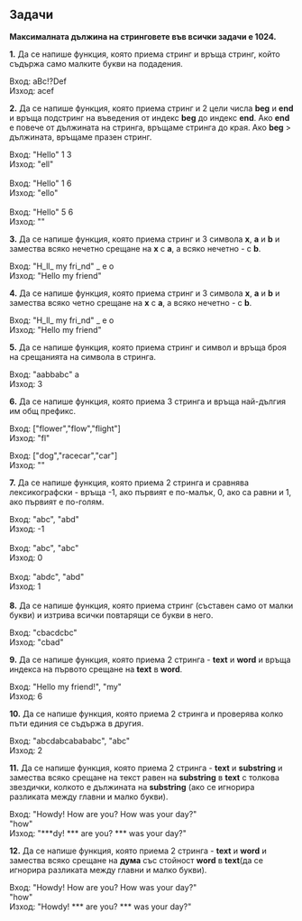 
## Задачи

**Максималната дължина на стринговете във всички задачи е 1024.**

**1.** Да се напише функция, която приема стринг и връща стринг, който съдържа само малките букви на подадения. <br />

Вход: aBc!?Def<br />
Изход: acef<br />

**2.** Да се напише функция, която приема стринг и 2 цели числа **beg** и **end** и връща подстринг на въведения от индекс **beg** до индекс **end**. Ако **end** е повече от дължината на стринга, връщаме стринга до края. Ако **beg** > дължината, връщаме празен стринг.<br />

Вход: "Hello" 1 3<br />
Изход: "ell"<br />
<br />
Вход: "Hello" 1 6<br />
Изход: "ello"<br />
<br />
Вход: "Hello" 5 6 <br />
Изход: ""<br />

**3.** Да се напише функция, която приема стринг и 3 символа **x**, **a** и **b** и замества всяко нечетно срещане на **x** с **a**, а всяко нечетно - с **b**.<br />

Вход: "H_ll_ my fri_nd" _ e o<br />
Изход: "Hello my friend"<br />

**4.** Да се напише функция, която приема стринг и 3 символа **x**, **a** и **b** и замества всяко четно срещане на **x** с **a**, а всяко нечетно - с **b**.<br />

Вход: "H_ll_ my fri_nd" _ e o<br />
Изход: "Hello my friend"<br />

**5.** Да се напише функция, която приема стринг и символ и връща броя на срещанията на символа в стринга.<br />

Вход: "aabbabc" a<br />
Изход: 3<br />

**6.**  Да се напише функция, която приема 3 стринга и връща най-дългия им общ префикс.<br />

Вход: ["flower","flow","flight"]<br />
Изход: "fl"<br />

Вход: ["dog","racecar","car"]<br />
Изход: ""<br />

**7.** Да се напише функция, която приема 2 стринга и сравнява лексикографски - връща -1, ако първият е по-малък, 0, ако са равни и 1, ако първият е по-голям.<br />

Вход: "abc", "abd"<br />
Изход: -1<br />
<br />
Вход: "abc", "abc"<br />
Изход: 0<br />
<br />
Вход: "abdc", "abd"<br />
Изход: 1<br />
<br />
**8.** Да се напише функция, която приема стринг (съставен само от малки букви) и изтрива всички повтарящи се букви в него.<br />

Вход: "cbacdcbc"<br />
Изход: "cbad"<br />

**9.** Да се напише функция, която приема 2 стринга - **text** и **word** и връща индекса на първото срещане на **text**  в **word**.<br />

Вход: "Hello my friend!", "my"<br />
Изход: 6<br />

**10.** Да се напише функция, която приема 2 стринга и проверява колко пъти единия се съдържа в другия.<br />

Вход: "abcdabcabababc", "abc"<br />
Изход: 2<br />

**11.** Да се напише функция, която приема 2 стринга - **text** и **substring** и замества всяко срещане на текст равен на **substring** в **text** с толкова звездички, колкото е дължината на  **substring** (ако се игнорира разликата между главни и малко букви).<br />

Вход: "Howdy! How are you? How was your day?"<br />
"how"<br />
Изход: "***dy! *** are you? *** was your day?"<br />

**12.** Да се напише функция, която приема 2 стринга - **text** и **word** и замества всяко срещане на **дума** със стойност **word** в **text**(да се игнорира разликата между главни и малко букви).<br />

Вход: "Howdy! How are you? How was your day?"<br />
"how"<br />
Изход: "Howdy! *** are you? *** was your day?"<br />
